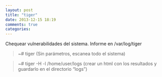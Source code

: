 ```yaml
---
layout: post
title: "tiger"
date: 2013-12-15 18:19
comments: true
categories: 
---
```

Chequear vulnerabilidades del sistema. Informe en /var/log/tiger

>~# tiger  (Sin parámetros, escanea todo el sistema)

>~# tiger -H -l /home/user/logs (crear un html con los resultados y guardarlo en el directorio “logs”)

